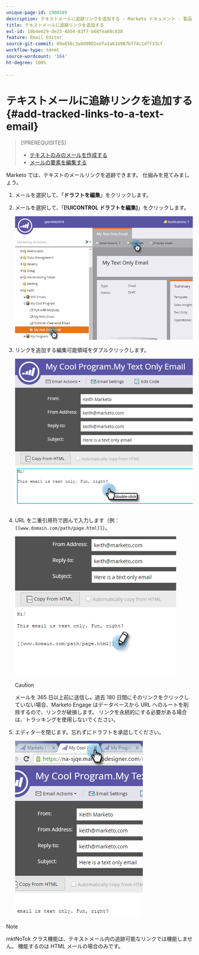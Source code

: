 ```yaml
---
unique-page-id: 1900589
description: テキストメールに追跡リンクを追加する - Marketo ドキュメント - 製品ドキュメント
title: テキストメールに追跡リンクを追加する
exl-id: 10b4e029-de23-4054-83f7-b68fea68c838
feature: Email Editor
source-git-commit: 09a656c3a0d0002edfa1a61b987bff4c1dff33cf
workflow-type: tm+mt
source-wordcount: '164'
ht-degree: 100%

---
```


# テキストメールに追跡リンクを追加する {#add-tracked-links-to-a-text-email}

>[!PREREQUISITES]
>
>* [テキストのみのメールを作成する](/help/marketo/product-docs/email-marketing/general/creating-an-email/create-a-text-only-email.md)
>* [メールの要素を編集する](/help/marketo/product-docs/email-marketing/general/email-editor-2/edit-elements-in-an-email.md)

Marketo では、テキストのメールリンクを追跡できます。 仕組みを見てみましょう。

1. メールを選択して、「**ドラフトを編集**」をクリックします。

1. メールを選択して、「**[!UICONTROL ドラフトを編集]**」をクリックします。

   ![](assets/one-9.png)

1. リンクを追加する編集可能領域をダブルクリックします。

   ![](assets/two-8.png)

1. URL を二重引用符で囲んで入力します（例：`[[www.domain.com/path/page.html]]`）。

   ![](assets/three-8.png)

   >[!CAUTION]
   >
   >メールを 365 日以上前に送信し&#x200B;**、**&#x200B;過去 180 日間にそのリンクをクリックしていない場合、Marketo Engage はデータベースから URL へのルートを削除するので、リンクが破損します。 リンクを永続的にする必要がある場合は、トラッキングを使用しないでください。

1. エディターを閉じます。忘れずにドラフトを承認してください。

   ![](assets/four-6.png)

>[!NOTE]
>
>mktNoTok クラス機能は、テキストメール内の追跡可能なリンクでは機能しません。 機能するのは HTML メールの場合のみです。

